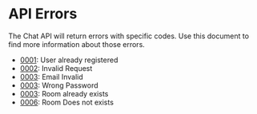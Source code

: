 API Errors
==========

The Chat API will return errors with specific codes. Use this document to
find more information about those errors.

- [0001](#0001): User already registered
- [0002](#0002): Invalid Request
- [0003](#0003): Email Invalid
- [0003](#0004): Wrong Password
- [0003](#0005): Room already exists
- [0006](#0006): Room Does not exists
